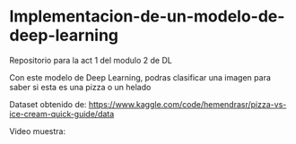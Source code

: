 # Implementacion-de-un-modelo-de-deep-learning
Repositorio para la act 1 del modulo 2 de DL

Con este modelo de Deep Learning, podras clasificar una imagen para saber si esta es una pizza o un helado

Dataset obtenido de: https://www.kaggle.com/code/hemendrasr/pizza-vs-ice-cream-quick-guide/data

Video muestra:
